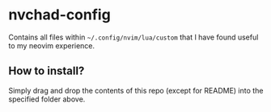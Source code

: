 # nvchad-config
Contains all files within `~/.config/nvim/lua/custom` that I have found useful to my neovim experience.

## How to install? 

Simply drag and drop the contents of this repo (except for README) into the 
specified folder above.
